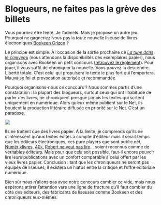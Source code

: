 # Blogueurs, ne faites pas la grève des billets

Vous pourriez être tenté. Je l’admets. Mais je propose un autre jeu. Pourquoi ne gagneriez-vous pas la toute nouvelle liseuse de livres électroniques [Bookeen Orizon](http://www.bookeen.com/fr/cybook/?id=2) ?<span id="more-19845"></span>

Le principe est simple. À l’occasion de la sortie prochaine de [*La tune dans le caniveau*](https://tcrouzet.com/tune-caniveau/) (nous attendons la disponibilités des exemplaires papier), nous organisons avec Bookeen un petit concours ([retrouvez le règlement](https://tcrouzet.com/tune-caniveau/concours/)). Pour jouer, il vous suffit de chroniquer la nouvelle. Vous pouvez la descendre. Liberté totale. C’est celui qui propulsera le texte le plus fort qui l’emportera. Mauvaise foi et provocation autorisée et recommandée.

Pourquoi organisons-nous ce concours ? Nous sommes partis d’une constatation : la plupart des blogueurs, surtout ceux qui ont l’habitude de parler des livres, ne chroniquent presque jamais les textes qui sortent uniquement en numérique. Alors qu’eux même publient sur le Net, ils boudent la production littéraire diffusée en priorité sur le Net. C’est un paradoxe.

![](https://tcrouzet.com/images_tc/2010/10/cybookorizon.jpg)

Ils ne traitent que des livres papier. À la limite, je comprends qu’ils ne s’intéressent qu’aux textes édités à compte d’éditeur mais il serait temps que les éditeurs électroniques, ces pure players que sont publie.net, [Numériklivres](http://www.numeriklivres.com%20), [40k](http://www.40kbooks.com/), [Robert ne veut pas lire](http://robertneveutpaslire.com/)… soient reconnus comme de véritables éditeurs. Mais pour que cela soit possible, faut-il encore pouvoir lire leurs publications avec un confort comparable à celui offert par les vieux livres papier. Conclusion : tant que les chroniqueurs ne seront pas équipés de liseuses, il existera un hiatus entre la critique et l’offre éditoriale numérique.

Bien sûr nous n’allons pas avec notre concours combler ce vide, mais nous espérons attirer l’attention vers une ligne de fracture qu’il faut combler du côté des éditeurs, des fabricants de liseuses comme Bookeen et des chroniqueurs eux-mêmes.